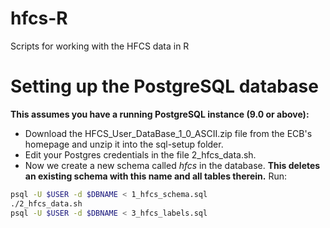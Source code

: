 hfcs-R
======

Scripts for working with the HFCS data in R

# Setting up the PostgreSQL database

**This assumes you have a running PostgreSQL instance (9.0 or above):**

* Download the HFCS_User_DataBase_1_0_ASCII.zip file from the ECB's homepage and unzip it into the sql-setup folder.
* Edit your Postgres credentials in the file 2_hfcs_data.sh.
* Now we create a new schema called *hfcs* in the database. **This deletes an existing schema with this name and all tables therein.** 
Run:

```bash
psql -U $USER -d $DBNAME < 1_hfcs_schema.sql
./2_hfcs_data.sh
psql -U $USER -d $DBNAME < 3_hfcs_labels.sql
```
